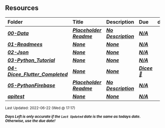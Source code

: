 ## Resources

| Folder | Title | Description | Due | dueDate |  |
|:------|:------|:------|:------|:-----:|-----|
| ***<a href="https://github.com/rugbyprof/4443-Mobile-Apps_Summer22/tree/master/Resources/00-Data">00-Data</a>*** | ***<a href="https://github.com/rugbyprof/4443-Mobile-Apps_Summer22/tree/master/Resources/00-Data"> Placeholder Readme </a>*** | ***<a href="https://github.com/rugbyprof/4443-Mobile-Apps_Summer22/tree/master/Resources/00-Data"> No Description</a>*** | ***<a href="https://github.com/rugbyprof/4443-Mobile-Apps_Summer22/tree/master/Resources/00-Data">N/A</a>*** | ***<a href="https://github.com/rugbyprof/4443-Mobile-Apps_Summer22/tree/master/Resources/00-Data">None</a>*** |  |
| ***<a href="https://github.com/rugbyprof/4443-Mobile-Apps_Summer22/tree/master/Resources/01-Readmees">01-Readmees</a>*** | ***<a href="https://github.com/rugbyprof/4443-Mobile-Apps_Summer22/tree/master/Resources/01-Readmees">None</a>*** | ***<a href="https://github.com/rugbyprof/4443-Mobile-Apps_Summer22/tree/master/Resources/01-Readmees">None</a>*** | ***<a href="https://github.com/rugbyprof/4443-Mobile-Apps_Summer22/tree/master/Resources/01-Readmees">N/A</a>*** | ***<a href="https://github.com/rugbyprof/4443-Mobile-Apps_Summer22/tree/master/Resources/01-Readmees">None</a>*** |  |
| ***<a href="https://github.com/rugbyprof/4443-Mobile-Apps_Summer22/tree/master/Resources/02-Json">02-Json</a>*** | ***<a href="https://github.com/rugbyprof/4443-Mobile-Apps_Summer22/tree/master/Resources/02-Json">None</a>*** | ***<a href="https://github.com/rugbyprof/4443-Mobile-Apps_Summer22/tree/master/Resources/02-Json">None</a>*** | ***<a href="https://github.com/rugbyprof/4443-Mobile-Apps_Summer22/tree/master/Resources/02-Json">N/A</a>*** | ***<a href="https://github.com/rugbyprof/4443-Mobile-Apps_Summer22/tree/master/Resources/02-Json">None</a>*** |  |
| ***<a href="https://github.com/rugbyprof/4443-Mobile-Apps_Summer22/tree/master/Resources/03-Python_Tutorial">03-Python_Tutorial</a>*** | ***<a href="https://github.com/rugbyprof/4443-Mobile-Apps_Summer22/tree/master/Resources/03-Python_Tutorial">None</a>*** | ***<a href="https://github.com/rugbyprof/4443-Mobile-Apps_Summer22/tree/master/Resources/03-Python_Tutorial">None</a>*** | ***<a href="https://github.com/rugbyprof/4443-Mobile-Apps_Summer22/tree/master/Resources/03-Python_Tutorial">N/A</a>*** | ***<a href="https://github.com/rugbyprof/4443-Mobile-Apps_Summer22/tree/master/Resources/03-Python_Tutorial">None</a>*** |  |
| ***<a href="https://github.com/rugbyprof/4443-Mobile-Apps_Summer22/tree/master/Resources/04-Dicee_Flutter_Completed">04-Dicee_Flutter_Completed</a>*** | ***<a href="https://github.com/rugbyprof/4443-Mobile-Apps_Summer22/tree/master/Resources/04-Dicee_Flutter_Completed">None</a>*** | ***<a href="https://github.com/rugbyprof/4443-Mobile-Apps_Summer22/tree/master/Resources/04-Dicee_Flutter_Completed">None</a>*** | ***<a href="https://github.com/rugbyprof/4443-Mobile-Apps_Summer22/tree/master/Resources/04-Dicee_Flutter_Completed"> Dicee 🎲</a>*** | ***<a href="https://github.com/rugbyprof/4443-Mobile-Apps_Summer22/tree/master/Resources/04-Dicee_Flutter_Completed">None</a>*** |  |
| ***<a href="https://github.com/rugbyprof/4443-Mobile-Apps_Summer22/tree/master/Resources/05-PythonFirebase">05-PythonFirebase</a>*** | ***<a href="https://github.com/rugbyprof/4443-Mobile-Apps_Summer22/tree/master/Resources/05-PythonFirebase"> Placeholder Readme </a>*** | ***<a href="https://github.com/rugbyprof/4443-Mobile-Apps_Summer22/tree/master/Resources/05-PythonFirebase"> No Description</a>*** | ***<a href="https://github.com/rugbyprof/4443-Mobile-Apps_Summer22/tree/master/Resources/05-PythonFirebase">N/A</a>*** | ***<a href="https://github.com/rugbyprof/4443-Mobile-Apps_Summer22/tree/master/Resources/05-PythonFirebase">None</a>*** |  |
| ***<a href="https://github.com/rugbyprof/4443-Mobile-Apps_Summer22/tree/master/Resources/apitest">apitest</a>*** | ***<a href="https://github.com/rugbyprof/4443-Mobile-Apps_Summer22/tree/master/Resources/apitest">None</a>*** | ***<a href="https://github.com/rugbyprof/4443-Mobile-Apps_Summer22/tree/master/Resources/apitest">None</a>*** | ***<a href="https://github.com/rugbyprof/4443-Mobile-Apps_Summer22/tree/master/Resources/apitest">N/A</a>*** | ***<a href="https://github.com/rugbyprof/4443-Mobile-Apps_Summer22/tree/master/Resources/apitest">None</a>*** |  |

<sup>Last Updated: 2022-06-22 (Wed @ 17:17)</sup> 

<sup>***Days Left is only accurate if the `Last Updated` date is the same as todays date. Otherwise, use the due date!***</sup> 